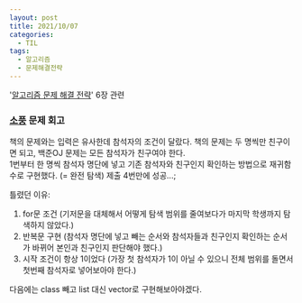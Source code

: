 ```yaml
---
layout: post
title: 2021/10/07
categories:
  - TIL
tags: 
  - 알고리즘
  - 문제해결전략
---
```


'[알고리즘 문제 해결 전략](https://book.algospot.com/)' 6장 관련  

### [소풍](https://www.acmicpc.net/problem/2026) 문제 회고
책의 문제와는 입력은 유사한데 참석자의 조건이 달랐다. 책의 문제는 두 명씩만 친구이면 되고, 백준OJ 문제는 모든 참석자가 친구여야 한다.  
1번부터 한 명씩 참석자 명단에 넣고 기존 참석자와 친구인지 확인하는 방법으로 재귀함수로 구현했다. (= 완전 탐색) 제출 4번만에 성공...;  


틀렸던 이유:  
1. for문 조건 (기저문을 대체해서 어떻게 탐색 범위를 줄여보다가 마지막 학생까지 탐색하지 않았다.)
2. 반복문 구현 (참석자 명단에 넣고 빼는 순서와 참석자들과 친구인지 확인하는 순서가 바뀌어 본인과 친구인지 판단해야 했다.)
3. 시작 조건이 항상 1이었다 (가장 첫 참석자가 1이 아닐 수 있으니 전체 범위를 돌면서 첫번째 참석자로 넣어보아야 한다.)


다음에는 class 빼고 list 대신 vector로 구현해보아야겠다.